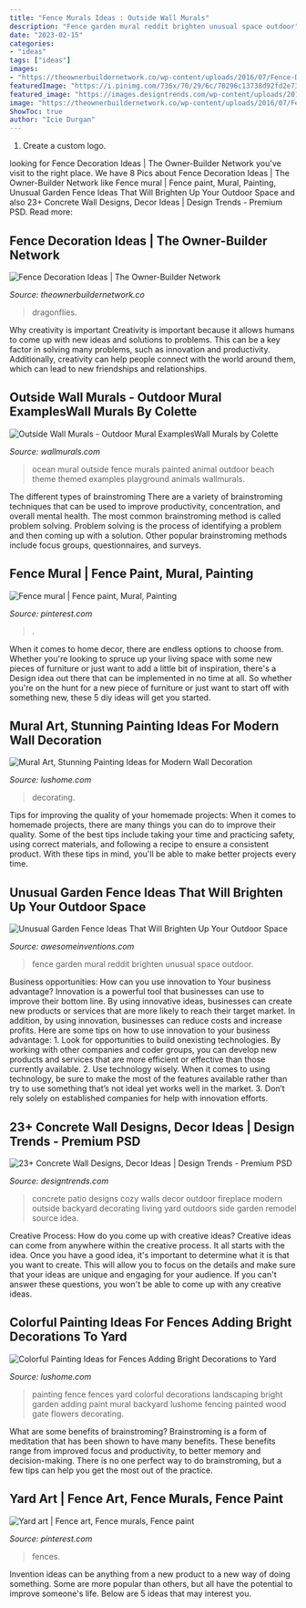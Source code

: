 ```yaml
---
title: "Fence Murals Ideas : Outside Wall Murals"
description: "Fence garden mural reddit brighten unusual space outdoor"
date: "2023-02-15"
categories:
- "ideas"
tags: ["ideas"]
images:
- "https://theownerbuildernetwork.co/wp-content/uploads/2016/07/Fence-Decoration-Ideas-14.jpg"
featuredImage: "https://i.pinimg.com/736x/70/29/6c/70296c13738d92fd2e73f22c7d3f95bd.jpg"
featured_image: "https://images.designtrends.com/wp-content/uploads/2016/03/21110335/Cozy-Patio-Concrete-Wall.jpeg"
image: "https://theownerbuildernetwork.co/wp-content/uploads/2016/07/Fence-Decoration-Ideas-14.jpg"
ShowToc: true
author: "Icie Durgan"
---
```



1. Create a custom logo.

	

		
looking for Fence Decoration Ideas | The Owner-Builder Network you've visit to the right place. We have 8 Pics about Fence Decoration Ideas | The Owner-Builder Network like Fence mural | Fence paint, Mural, Painting, Unusual Garden Fence Ideas That Will Brighten Up Your Outdoor Space and also 23+ Concrete Wall Designs, Decor Ideas | Design Trends - Premium PSD. Read more:
		
    
## Fence Decoration Ideas | The Owner-Builder Network

<img loading=lazy src="https://theownerbuildernetwork.co/wp-content/uploads/2016/07/Fence-Decoration-Ideas-14.jpg" onerror="this.onerror=null;this.src='https://tse2.mm.bing.net/th?id=OIP.wXnZ70guHFAVH_npKkhlqAHaHb&amp;pid=15.1';" alt="Fence Decoration Ideas | The Owner-Builder Network">

_Source: theownerbuildernetwork.co_

>dragonflies. 

	

Why creativity is important
Creativity is important because it allows humans to come up with new ideas and solutions to problems. This can be a key factor in solving many problems, such as innovation and productivity. Additionally, creativity can help people connect with the world around them, which can lead to new friendships and relationships.

    
## Outside Wall Murals - Outdoor Mural ExamplesWall Murals By Colette

<img loading=lazy src="https://www.wallmurals.com/wp-content/uploads/2015/05/ocean_animal_painted_fence_mural.png" onerror="this.onerror=null;this.src='https://tse1.mm.bing.net/th?id=OIP.5ziwzFvKmgNiziKHClI4rAHaFj&amp;pid=15.1';" alt="Outside Wall Murals - Outdoor Mural ExamplesWall Murals by Colette">

_Source: wallmurals.com_

>ocean mural outside fence murals painted animal outdoor beach theme themed examples playground animals wallmurals. 

	

The different types of brainstroming
There are a variety of brainstroming techniques that can be used to improve productivity, concentration, and overall mental health. The most common brainstroming method is called problem solving. Problem solving is the process of identifying a problem and then coming up with a solution. Other popular brainstroming methods include focus groups, questionnaires, and surveys.

    
## Fence Mural | Fence Paint, Mural, Painting

<img loading=lazy src="https://i.pinimg.com/736x/70/29/6c/70296c13738d92fd2e73f22c7d3f95bd.jpg" onerror="this.onerror=null;this.src='https://tse3.mm.bing.net/th?id=OIP.vgyFsGzY8To61YwYbjtnGwHaFj&amp;pid=15.1';" alt="Fence mural | Fence paint, Mural, Painting">

_Source: pinterest.com_

>. 

	

When it comes to home decor, there are endless options to choose from. Whether you're looking to spruce up your living space with some new pieces of furniture or just want to add a little bit of inspiration, there's a Design idea out there that can be implemented in no time at all. So whether you're on the hunt for a new piece of furniture or just want to start off with something new, these 5 diy ideas will get you started.

    
## Mural Art, Stunning Painting Ideas For Modern Wall Decoration

<img loading=lazy src="http://www.lushome.com/wp-content/uploads/2016/02/wall-mural-art-painting-ideas-interior-decorating-2.jpg" onerror="this.onerror=null;this.src='https://tse4.mm.bing.net/th?id=OIP.KlWOJpMjx_FaAHay3oLiBgHaHa&amp;pid=15.1';" alt="Mural Art, Stunning Painting Ideas for Modern Wall Decoration">

_Source: lushome.com_

>decorating. 

	

Tips for improving the quality of your homemade projects:
When it comes to homemade projects, there are many things you can do to improve their quality. Some of the best tips include taking your time and practicing safety, using correct materials, and following a recipe to ensure a consistent product. With these tips in mind, you'll be able to make better projects every time.

    
## Unusual Garden Fence Ideas That Will Brighten Up Your Outdoor Space

<img loading=lazy src="http://www.awesomeinventions.com/wp-content/uploads/2017/07/Garden-Fence-Ideas-cartoon-mural.jpg" onerror="this.onerror=null;this.src='https://tse3.mm.bing.net/th?id=OIP.zJI63XJ-RWYwodFkJJofSwHaJL&amp;pid=15.1';" alt="Unusual Garden Fence Ideas That Will Brighten Up Your Outdoor Space">

_Source: awesomeinventions.com_

>fence garden mural reddit brighten unusual space outdoor. 

	

Business opportunities: How can you use innovation to Your business advantage?
Innovation is a powerful tool that businesses can use to improve their bottom line. By using innovative ideas, businesses can create new products or services that are more likely to reach their target market. In addition, by using innovation, businesses can reduce costs and increase profits. Here are some tips on how to use innovation to your business advantage: 1. Look for opportunities to build onexisting technologies. By working with other companies and coder groups, you can develop new products and services that are more efficient or effective than those currently available. 2. Use technology wisely. When it comes to using technology, be sure to make the most of the features available rather than try to use something that’s not ideal yet works well in the market. 3. Don’t rely solely on established companies for help with innovation efforts.

    
## 23+ Concrete Wall Designs, Decor Ideas | Design Trends - Premium PSD

<img loading=lazy src="https://images.designtrends.com/wp-content/uploads/2016/03/21110335/Cozy-Patio-Concrete-Wall.jpeg" onerror="this.onerror=null;this.src='https://tse1.mm.bing.net/th?id=OIP.A515RlTHqqZHNI_WF7hOCwHaLG&amp;pid=15.1';" alt="23+ Concrete Wall Designs, Decor Ideas | Design Trends - Premium PSD">

_Source: designtrends.com_

>concrete patio designs cozy walls decor outdoor fireplace modern outside backyard decorating living yard outdoors side garden remodel source idea. 

	

Creative Process: How do you come up with creative ideas?
Creative ideas can come from anywhere within the creative process. It all starts with the idea. Once you have a good idea, it's important to determine what it is that you want to create. This will allow you to focus on the details and make sure that your ideas are unique and engaging for your audience. If you can't answer these questions, you won't be able to come up with any creative ideas.

    
## Colorful Painting Ideas For Fences Adding Bright Decorations To Yard

<img loading=lazy src="http://www.lushome.com/wp-content/uploads/2014/05/wood-fence-decorating-painting-ideas-13.jpg" onerror="this.onerror=null;this.src='https://tse1.mm.bing.net/th?id=OIP.DoL4mpozK0JyBR7f8DUa0gHaHa&amp;pid=15.1';" alt="Colorful Painting Ideas for Fences Adding Bright Decorations to Yard">

_Source: lushome.com_

>painting fence fences yard colorful decorations landscaping bright garden adding paint mural backyard lushome fencing painted wood gate flowers decorating. 

	

What are some benefits of brainstroming?
Brainstroming is a form of meditation that has been shown to have many benefits. These benefits range from improved focus and productivity, to better memory and decision-making. There is no one perfect way to do brainstroming, but a few tips can help you get the most out of the practice.

    
## Yard Art | Fence Art, Fence Murals, Fence Paint

<img loading=lazy src="https://i.pinimg.com/736x/82/8d/e4/828de4999c1fb6464da7b2191e11e87f--painted-fences-painted-fence-ideas.jpg" onerror="this.onerror=null;this.src='https://tse2.mm.bing.net/th?id=OIP.mEmLrJckg8VoPG_KdBeLfgHaFF&amp;pid=15.1';" alt="Yard art | Fence art, Fence murals, Fence paint">

_Source: pinterest.com_

>fences. 

	

Invention ideas can be anything from a new product to a new way of doing something. Some are more popular than others, but all have the potential to improve someone's life. Below are 5 ideas that may interest you.

